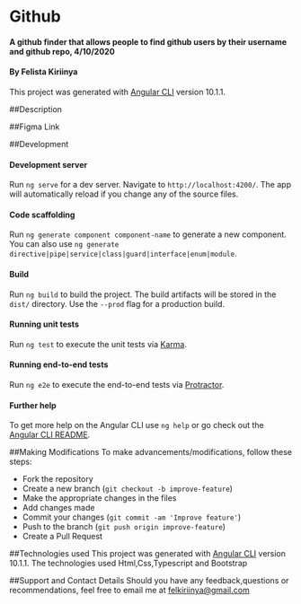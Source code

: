 # Github
#### A github finder that allows people to find github users by their username and github repo, 4/10/2020
#### By Felista Kiriinya

This project was generated with [Angular CLI](https://github.com/angular/angular-cli) version 10.1.1.

##Description

##Figma Link

##Development

#### Development server

Run `ng serve` for a dev server. Navigate to `http://localhost:4200/`. The app will automatically reload if you change any of the source files.

#### Code scaffolding

Run `ng generate component component-name` to generate a new component. You can also use `ng generate directive|pipe|service|class|guard|interface|enum|module`.

#### Build

Run `ng build` to build the project. The build artifacts will be stored in the `dist/` directory. Use the `--prod` flag for a production build.

#### Running unit tests

Run `ng test` to execute the unit tests via [Karma](https://karma-runner.github.io).

#### Running end-to-end tests

Run `ng e2e` to execute the end-to-end tests via [Protractor](http://www.protractortest.org/).

#### Further help

To get more help on the Angular CLI use `ng help` or go check out the [Angular CLI README](https://github.com/angular/angular-cli/blob/master/README.md).

##Making Modifications
To make advancements/modifications, follow these steps:

- Fork the repository
- Create a new branch (`git checkout -b improve-feature`)
- Make the appropriate changes in the files
- Add changes made
- Commit your changes (`git commit -am 'Improve feature'`)
- Push to the branch (`git push origin improve-feature`)
- Create a Pull Request 

##Technologies used
This project was generated with [Angular CLI](https://github.com/angular/angular-cli) version 10.1.1.
The technologies used Html,Css,Typescript and Bootstrap

##Support and Contact Details
Should you have any feedback,questions or recommendations, feel free to email me at [felkiriinya@gmail.com](mailto:felkiriinya@gmail.com)



